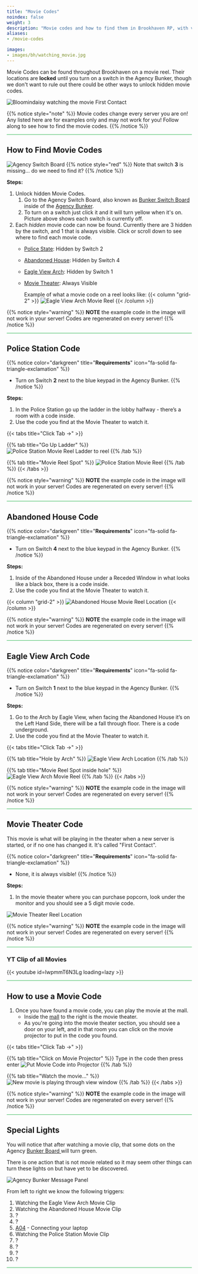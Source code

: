 ```yaml
---
title: "Movie Codes"
noindex: false
weight: 3
description: "Movie codes and how to find them in Brookhaven RP, with video of the movie. Part of Brookhaven Secrets and Mysteries."
aliases:
- /movie-codes

images: 
- images/bh/watching_movie.jpg
---
```


Movie Codes can be found throughout Brookhaven on a movie reel. Their locations are **locked** until you turn on a switch in the Agency Bunker, though we don't want to rule out there could be other ways to unlock hidden movie codes.


![Bloomindaisy watching the movie First Contact](/images/bh/watching_movie.jpg)

{{% notice style="note" %}}
Movie codes change every server you are on! Any listed here are for examples only and may not work for you! Follow along to see how to find the movie codes.
{{% /notice %}}

<hr style="background-color: #28b44c" size=8>

## How to Find Movie Codes

![Agency Switch Board](/images/bh/agency_switch_board_200.jpg)
{{% notice style="red" %}}
Note that switch **3** is missing... do we need to find it?
{{% /notice %}}

**Steps:**

1. Unlock hidden Movie Codes.
    1. Go to the Agency Switch Board, also known as [Bunker Switch Board](../../terminology#bunker-switch-board) inside of the [Agency Bunker](/map/poi/agency-bunker/).
    2. To turn on a switch just click it and it will turn yellow when it's on. Picture above shows each switch is currently off.
1. Each _hidden_ movie code can now be found. Currently there are 3 hidden by the switch, and 1 that is always visible. Click or scroll down to see where to find each movie code.
    - [Police State](#police-station-code): Hidden by Switch 2
    - [Abandoned House](#abandoned-house-code): Hidden by Switch 4
    - [Eagle View Arch](#eagle-view-arch-code): Hidden by Switch 1
    - [Movie Theater](#movie-theater-code): Always Visible

        Example of what a movie code on a reel looks like: 
{{< column "grid-2" >}}
![Eagle View Arch Movie Reel](/images/bh/eagle-view-arch-code-inside.png)
{{< /column >}}

{{% notice style="warning" %}}
**NOTE** the example code in the image will not work in your server! Codes are regenerated on every server!
{{% /notice %}}



<hr style="background-color: #28b44c" size=8>

## Police Station Code

{{% notice color="darkgreen" title="**Requirements**" icon="fa-solid fa-triangle-exclamation"  %}}
- Turn on Switch **2** next to the blue keypad in the Agency Bunker.
{{% /notice %}}


**Steps:**

1. In the Police Station go up the ladder in the lobby halfway - there’s a room with a code inside. 
1. Use the code you find at the Movie Theater to watch it.


{{< tabs title="Click Tab ->" >}}

{{% tab title="Go Up Ladder" %}}
![Police Station Movie Reel Ladder to reel](/images/bh/movie_police.jpg)
{{% /tab %}}

{{% tab title="Movie Reel Spot" %}}
![Police Station Movie Reel](/images/bh/movie_poice_code.jpg)
{{% /tab %}}
{{< /tabs >}}

{{% notice style="warning" %}}
**NOTE** the example code in the image will not work in your server! Codes are regenerated on every server!
{{% /notice %}}

<hr style="background-color: #28b44c" size=8>

## Abandoned House Code

{{% notice color="darkgreen" title="**Requirements**" icon="fa-solid fa-triangle-exclamation"  %}}
- Turn on Switch **4** next to the blue keypad in the Agency Bunker.
{{% /notice %}}


**Steps:**

1. Inside of the Abandoned House under a Receded Window in what looks like a black box, there is a code inside. 
1. Use the code you find at the Movie Theater to watch it.

{{< column "grid-2" >}}
![Abandoned House Movie Reel Location](/images/bh/movie_abanoned_house_code.jpg)
{{< /column >}}

{{% notice style="warning" %}}
**NOTE** the example code in the image will not work in your server! Codes are regenerated on every server!
{{% /notice %}}

<hr style="background-color: #28b44c" size=8>

## Eagle View Arch Code

{{% notice color="darkgreen" title="**Requirements**" icon="fa-solid fa-triangle-exclamation"  %}}
- Turn on Switch **1** next to the blue keypad in the Agency Bunker.
{{% /notice %}}


**Steps:**

1. Go to the Arch by Eagle View, when facing the Abandoned House it’s on the Left Hand Side, there will be a fall through floor. There is a code underground.
1. Use the code you find at the Movie Theater to watch it. 


{{< tabs title="Click Tab ->" >}}

{{% tab title="Hole by Arch" %}}
![Eagle View Arch Location](/images/bh/movie_arch_location.jpg)
{{% /tab %}}

{{% tab title="Movie Reel Spot inside hole" %}}
![Eagle View Arch Movie Reel](/images/bh/movie_arch_code.jpg)
{{% /tab %}}
{{< /tabs >}}


{{% notice style="warning" %}}
**NOTE** the example code in the image will not work in your server! Codes are regenerated on every server!
{{% /notice %}}

<hr style="background-color: #28b44c" size=8>



## Movie Theater Code

This movie is what will be playing in the theater when a new server is started, or if no one has changed it. It's called "First Contact". 

{{% notice color="darkgreen" title="**Requirements**" icon="fa-solid fa-triangle-exclamation"  %}}
-  None, it is always visible!
{{% /notice %}}


**Steps:**

1. In the movie theater where you can purchase popcorn, look under the monitor and you should see a 5 digit movie code.


![Movie Theater Reel Location](/images/bh/movie_code.jpg)


{{% notice style="warning" %}}
**NOTE** the example code in the image will not work in your server! Codes are regenerated on every server!
{{% /notice %}}

<hr style="background-color: #28b44c" size=8>

### YT Clip of all Movies

{{< youtube id=IwpmmT6N3Lg loading=lazy >}}

<hr style="background-color: #28b44c" size=8>

## How to use a Movie Code


1. Once you have found a movie code, you can play the movie at the mall.
    - Inside the [mall](/map/poi/mall/) to the right is the movie theater.
    - As you're going into the movie theater section, you should see a door on your left, and in that room you can click on the movie projector to put in the code you found.



{{< tabs title="Click Tab ->" >}}

{{% tab title="Click on Movie Projector" %}}
Type in the code then press enter
![Put Movie Code into Projector](/images/bh/input_movie_code.jpg)
{{% /tab %}}

{{% tab title="Watch the movie..." %}}
![New movie is playing through view window](/images/bh/movie_theater.jpg)
{{% /tab %}}
{{< /tabs >}}

{{% notice style="warning" %}}
**NOTE** the example code in the image will not work in your server! Codes are regenerated on every server!
{{% /notice %}}

<hr style="background-color: #28b44c" size=8>

## Special Lights
You will notice that after watching a movie clip, that some dots on the Agency [Bunker Board ](../../terminology#bunker-board)will turn green.

There is one action that is not movie related so it may seem other things can turn these lights on but have yet to be discovered.

![Agency Bunker Message Panel](/images/bh/bunker_message_panel.jpg)

From left to right we know the following triggers:

1. Watching the Eagle View Arch Movie Clip
1. Watching the Abandoned House Movie Clip
1. ?
1. ?
1. [A04](../light_panel#a04) - Connecting your laptop
1. Watching the Police Station Movie Clip
1. ?
1. ?
1. ?
1. ?


<hr style="background-color: #28b44c" size=8>

